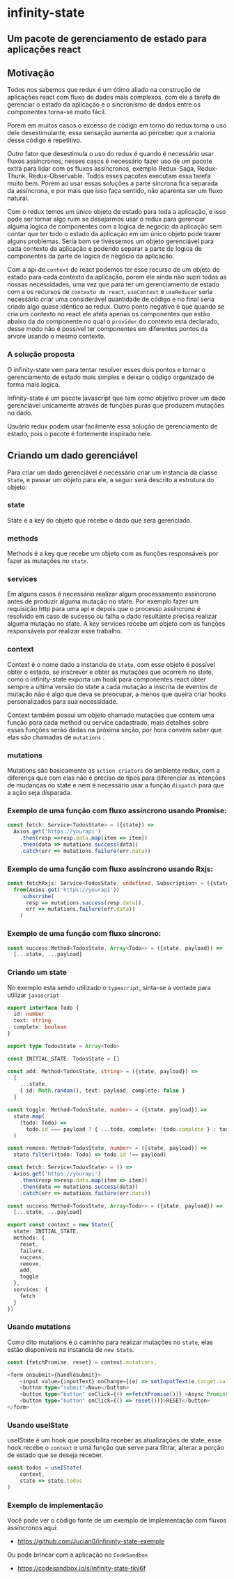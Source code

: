 # infinity-state

## Um pacote de gerenciamento de estado para aplicações react

## Motivação
Todos nos sabemos que redux é um ótimo aliado na construção de aplicações react com fluxo de dados mais complexos, com ele a tarefa de gerenciar o estado da aplicação e o sincronismo de dados entre os componentes torna-se muito fácil.

Porem em muitos casos o excesso de código em torno do redux torna o uso dele desestimulante, essa sensação aumenta ao perceber que a maioria desse código é repetitivo.

Outro fator que desestimula o uso do redux é quando é necessário usar fluxos assíncronos, nesses casos é necessário fazer uso de um pacote extra para lidar com os fluxos assíncronos, exemplo Redux-Saga, Redux-Thunk, Redux-Observable. Todos esses pacotes executam essa tarefa muito bem. Porem ao usar essas soluções a parte síncrona fica separada da assíncrona, e por mais que isso faça sentido, não aparenta ser um fluxo natural.

Com o redux temos um único objeto de estado para toda a aplicação, e isso pode ser tornar algo ruim se desejarmos usar o redux para gerenciar alguma logica de componentes com a logica de negocio da aplicação sem contar que ter todo o estado da aplicação em um único objeto pode trazer alguns problemas.
Seria bom se tivéssemos um objeto gerenciável para cada contexto da aplicação e podendo separar a parte de logica de componentes da parte de logica de negócio da aplicação.

Com a api de `context` do react podemos ter esse recurso de um objeto de estado para cada contexto da aplicação, porem ele ainda não supri todas as nossas necessidades, uma vez que para ter um gerenciamento de estado com a os recursos de `contexto de react`, `useContext` e `useReducer` seria necessário criar uma considerável quantidade de código e no final seria criado algo quase idêntico ao redux. Outro ponto negativo é que quando se cria um contexto no react ele afeta apenas os componentes que estão abaixo da do componente no qual o `provider` do contexto esta declarado, desse modo não é possível ter componentes em diferentes pontos da arvore usando o mesmo contexto.



### A solução proposta

O infinity-state vem para tentar resolver esses dois pontos e tornar o gerenciamento de estado mais simples e deixar o código organizado de forma mais logica.

Infinity-state é um pacote javascript que tem como objetivo prover um dado gerenciável unicamente através de funções puras que produzem mutações no dado.

Usuário redux podem usar facilmente essa solução de gerenciamento de estado, pois o pacote é fortemente inspirado nele.


## Criando um dado gerenciável

Para criar um dado gerenciável é necessário criar um instancia da classe `State`, e passar um objeto para ele, a seguir será descrito a estrutura do objeto:

### state
State é a key do objeto que recebe o dado que será gerenciado.

### methods
Methods é a key que recebe um objeto com as funções responsáveis por fazer as mutações no `state`.

### services
Em alguns casos é necessário realizar algum processamento assíncrono antes de produzir alguma mutação no state. Por exemplo fazer um requisição http para uma api e depois que o processo assíncrono é resolvido em caso de sucesso ou falha o dado resultante precisa realizar alguma mutação no state. A key services recebe um objeto com as funções responsáveis por realizar esse trabalho.

### context
Context é o nome dado a instancia de `State`, com esse objeto é possível obter o estado, se inscrever e obter as mutações que ocorrem no state, como o infinity-state exporta um hook para componentes react obter sempre a ultima versão do state a cada mutação a inscrita de eventos de mutação não é algo que deva se preocupar, a menos que queira criar hooks personalizados para sua necessidade.

Context também possui um objeto chamado mutações que contem uma função para cada method ou service cadastrado, mais detalhes sobre essas funções serão dadas na próxima seção, por hora convém saber que elas são chamadas de `mutations` .

### mutations
Mutations são basicamente as `action criators` do ambiente redux, com a diferença que com elas não é preciso de tipos para diferenciar as intenções de mudanças no state e nem é necessário usar a função `dispatch` para que a ação seja disparada.

### Exemplo de uma função com fluxo assíncrono usando Promise:
```typescript
const fetch: Service<TodosState> = ({state}) =>
  Axios.get('https://yourapi')
    .then(resp =>resp.data.map(item => item))
    .then(data => mutations.success(data))
    .catch(err => mutations.failure(err.data))

```

### Exemplo de uma função com fluxo assíncrono usando Rxjs:
```typescript
const fetchRxjs: Service<TodosState, undefined, Subscription> = ({state}) =>
  from(Axios.get('https://yourapi'))
    .subscribe(
      resp => mutations.success(resp.data)),
      err => mutations.failure(err.data))
    )

```

### Exemplo de uma função com fluxo síncrono:
```typescript
const success:Method<TodosState, Array<Todo>> = ({state, payload}) =>
  [...state, ...payload]
```

### Criando um state

No exemplo esta sendo utilizado o `typescript`, sinta-se a vontade para utilizar `javascript`


```typescript
export interface Todo {
  id: number
  text: string
  complete: boolean
}

export type TodosState = Array<Todo>

const INITIAL_STATE: TodosState = []

const add: Method<TodosState, string> = ({state, payload}) =>
  [
    ...state,
    { id: Math.random(), text: payload, complete: false }
  ]

const toggle: Method<TodosState, number> = ({state, payload}) =>
  state.map(
    (todo: Todo) =>
      todo.id === payload ? { ...todo, complete: !todo.complete } : todo
  )

const remove: Method<TodosState, number> = ({state, payload}) =>
  state.filter((todo: Todo) => todo.id !== payload)

const fetch: Service<TodosState> = () =>
  Axios.get('https://yourapi')
    .then(resp =>resp.data.map(item => item))
    .then(data => mutations.success(data))
    .catch(err => mutations.failure(err.data))

const success:Method<TodosState, Array<Todo>> = ({state, payload}) =>
  [...state, ...payload]

export const context = new State({
  state: INITIAL_STATE,
  methods: {
    reset,
    failure,
    success,
    remove,
    add,
    toggle
  },
  services: {
    fetch
  }
})
```

### Usando mutations

Como dito mutations é o caminho para realizar mutações no `state`, elas estão disponíveis na instancia de `new State`.

```typescript
const {fetchPromise, reset} = context.mutations;
```

```typescript
<form onSubmit={handleSubmit}>
    <input value={inputText} onChange={(e) => setInputText(e.target.value} />
    <button type="submit">Novo</button>
    <button type="button" onClick={() =>fetchPromise())} >Async Promise</button>
    <button type="button" onClick={() => reset())}>RESET</button>
</form>
```

### Usando useIState

useIState é um hook que possibilita receber as atualizações de state, esse hook recebe o `context` e uma função que serve para filtrar, alterar a porção de estado que se deseja receber.

```typescript
const todos = useIState(
    context,
    state => state.todos
)
```

### Exemplo de implementação 
Você pode ver o código fonte de um exemplo de implementação com fluxos assíncronos aqui:
 * https://github.com/Jucian0/infininty-state-exemple

Ou pode brincar com a aplicação no `CodeSandbox`
* https://codesandbox.io/s/infinity-state-tkv6f
